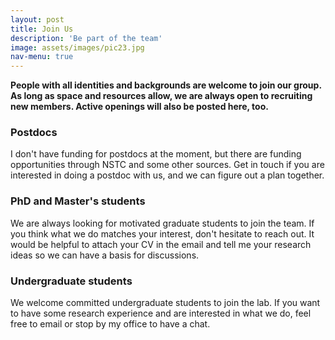 ```yaml
---
layout: post
title: Join Us
description: 'Be part of the team'
image: assets/images/pic23.jpg
nav-menu: true
---
```

<b>People with all identities and backgrounds are welcome to join our group. As long as space and resources allow, we are always open to recruiting new members. Active openings will also be posted here, too.</b> 

<h3>Postdocs</h3>
I don't have funding for postdocs at the moment, but there are funding opportunities through NSTC and some other sources. Get in touch if you are interested in doing a postdoc with us, and we can figure out a plan together.

<h3>PhD and Master's students</h3>
We are always looking for motivated graduate students to join the team. If you think what we do matches your interest, don't hesitate to reach out. It would be helpful to attach your CV in the email and tell me your research ideas so we can have a basis for discussions.

<h3>Undergraduate students</h3>
We welcome committed undergraduate students to join the lab. If you want to have some research experience and are interested in what we do, feel free to email or stop by my office to have a chat.  